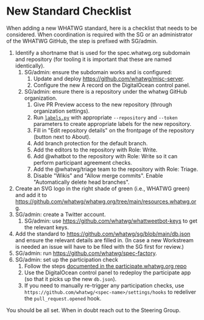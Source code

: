 # New Standard Checklist

When adding a new WHATWG standard, here is a checklist that needs to be considered. When coordination is required with the SG or an administrator of the WHATWG GitHub, the step is prefixed with SG/admin.

1. Identify a shortname that is used for the spec.whatwg.org subdomain and repository (for tooling it is important that these are named identically).
   1. SG/admin: ensure the subdomain works and is configured:
      1. Update and deploy https://github.com/whatwg/misc-server.
      1. Configure the new A record on the DigitalOcean control panel. 
   1. SG/admin: ensure there is a repository under the whatwg GitHub organization.
      1. Give PR Preview access to the new repository (through organization settings).
      1. Run [`labels.py`](./labels.py) with appropriate `--repository` and `--token` parameters to create appropriate labels for the new repository.
      1. Fill in "Edit repository details" on the frontpage of the repository (button next to About).
      1. Add branch protection for the default branch.
      1. Add the editors to the repository with Role: Write.
      1. Add @whatbot to the repository with Role: Write so it can perform participant agreement checks.
      1. Add the @whatwg/triage team to the repository with Role: Triage.
      1. Disable "Wikis" and "Allow merge commits". Enable "Automatically delete head branches".
1. Create an SVG logo in the right shade of green (i.e., WHATWG green) and add it to https://github.com/whatwg/whatwg.org/tree/main/resources.whatwg.org.
1. SG/admin: create a Twitter account.
   1. SG/admin: use https://github.com/whatwg/whattweetbot-keys to get the relevant keys.
1. Add the standard to https://github.com/whatwg/sg/blob/main/db.json and ensure the relevant details are filled in. (In case a new Workstream is needed an issue will have to be filed with the SG first for review.)
1. SG/admin: run https://github.com/whatwg/spec-factory.
1. SG/admin: set up the participation check
   1. Follow the steps [documented in the participate.whatwg.org repo](https://github.com/whatwg/participate.whatwg.org/blob/main/README.md#setting-up-the-github-webhook)
   1. Use the DigitalOcean control panel to redeploy the participate app (so that it picks up the new `db.json`).
   1. If you need to manually re-trigger any participation checks, use `https://github.com/whatwg/<spec-name>/settings/hooks` to redeliver the `pull_request.opened` hook.

You should be all set. When in doubt reach out to the Steering Group.
